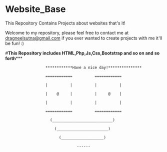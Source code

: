 # Website_Base
This Repository Contains Projects about websites that's it!

Welcome to my repository,  please feel free to contact me at dragneelsutna@gmail.com if you ever wanted to create projects with me it'll be fun! :)

#******This Repository includes HTML,Php,Js,Css,Bootstrap and so on and so forth*********

                      ************Have a nice day!***************
                      
                      ============          ============
                      
                      |          |          |          |     
                      
                      |    @     |          |     @    |
                      
                      |          |          |          |        
                      
                      ============          ============
                        
                        (___________________________)
                        
                          (_______________________)
                            
                            (___________________)
                            
                                    ------
                      
